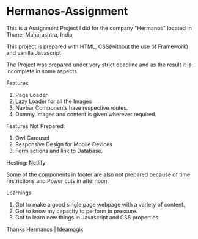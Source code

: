 # Hermanos-Assignment
This is a Assignment Project I did for the company "Hermanos" located in Thane, Maharashtra, India

This project is prepared with HTML, CSS(without the use of Framework) and vanilla Javascript

The Project was prepared under very strict deadline and as the result it is incomplete in some aspects.

Features:
1. Page Loader
2. Lazy Loader for all the Images
3. Navbar Components have respective routes.
4. Dummy Images and content is given wherever required.

Features Not Prepared:
  1. Owl Carousel
  2. Responsive Design for Mobile Devices
  3. Form actions and link to Database.

Hosting: Netlify

Some of the components in footer are also not prepared because of time restrictions and Power cuts in afternoon.

Learnings
1. Got to make a good single page webpage with a variety of content.
2. Got to know my capacity to perform in pressure.
3. Got to learn new things in Javascript and CSS properties.

Thanks Hermanos | Ideamagix
